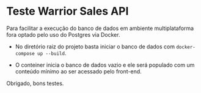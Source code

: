 # Teste Warrior Sales API

Para facilitar a execução do banco de dados em ambiente multiplataforma fora optado pelo uso do Postgres via Docker.

- No diretório raiz do projeto basta iniciar o banco de dados com `docker-compose up --build`.

- O conteiner inicia o banco de dados vazio e ele será populado com um conteúdo mínimo ao ser acessado pelo front-end.

Obrigado, bons testes.